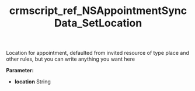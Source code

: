 ﻿---
title: crmscript_ref_NSAppointmentSyncData_SetLocation
description: NSAppointmentSyncData.SetLocation(String location)
intellisense: NSAppointmentSyncData.SetLocation
keywords: NSAppointmentSyncData, GetLocation
so.topic: reference
---

Location for appointment, defaulted from invited resource of type place and other rules, but you can write anything you want here

**Parameter:** 
 - **location** String

